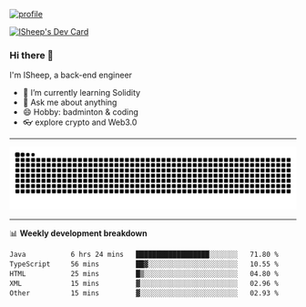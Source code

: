 [![profile](https://user-images.githubusercontent.com/54968314/208005045-e4b42f3b-833d-4242-bfcc-e764865553a2.svg)](https://www.calligrapher.ai/)

<a href="https://app.daily.dev/linziyang1106"><img src="https://api.daily.dev/devcards/v2/i4Spwx5Skx5FpTqWcwoit.png?r=kgx&type=wide" width="652" alt="ISheep's Dev Card"/></a>

### Hi there 🐏

I'm ISheep, a back-end engineer

- 🔭 I’m currently learning Solidity
- 💬 Ask me about anything
- 😄 Hobby: badminton & coding
- 👓 explore crypto and Web3.0

-------

![](https://raw.githubusercontent.com/ISheepp/ISheepp/output/github-contribution-grid-snake.svg)

-------

📊 **Weekly development breakdown**
<!--START_SECTION:waka-->

```txt
Java           6 hrs 24 mins   ██████████████████░░░░░░░   71.80 %
TypeScript     56 mins         ██▓░░░░░░░░░░░░░░░░░░░░░░   10.55 %
HTML           25 mins         █▒░░░░░░░░░░░░░░░░░░░░░░░   04.80 %
XML            15 mins         ▓░░░░░░░░░░░░░░░░░░░░░░░░   02.96 %
Other          15 mins         ▓░░░░░░░░░░░░░░░░░░░░░░░░   02.93 %
```

<!--END_SECTION:waka-->

